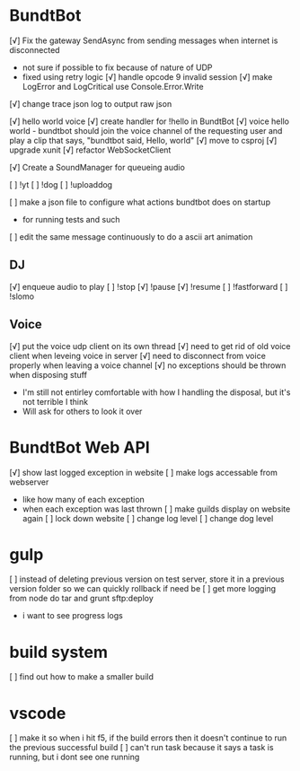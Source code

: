 # BundtBot
[√] Fix the gateway SendAsync from sending messages when internet is disconnected
  - not sure if possible to fix because of nature of UDP
  - fixed using retry logic
[√] handle opcode 9 invalid session
[√] make LogError and LogCritical use Console.Error.Write

[√] change trace json log to output raw json

[√] hello world voice
  [√] create handler for !hello in BundtBot
  [√] voice hello world
    - bundtbot should join the voice channel of the requesting user and play a clip that says, "bundtbot said, Hello, world"
[√] move to csproj
[√] upgrade xunit
[√] refactor WebSocketClient

[√] Create a SoundManager for queueing audio

[ ] !yt
[ ] !dog
[ ] !uploaddog

[ ] make a json file to configure what actions bundtbot does on startup
  - for running tests and such

[ ] edit the same message continuously to do a ascii art animation

## DJ
[√] enqueue audio to play
[ ] !stop
[√] !pause
[√] !resume
[ ] !fastforward
[ ] !slomo

## Voice
[√] put the voice udp client on its own thread
[√] need to get rid of old voice client when leveing voice in server
  [√] need to disconnect from voice properly when leaving a voice channel
  [√] no exceptions should be thrown when disposing stuff
  - I'm still not entirley comfortable with how I handling the disposal, but it's not terrible I think
  - Will ask for others to look it over

# BundtBot Web API
[√] show last logged exception in website
[ ] make logs accessable from webserver
  - like how many of each exception
  - when each exception was last thrown
[ ] make guilds display on website again
[ ] lock down website
[ ] change log level
[ ] change dog level

# gulp
[ ] instead of deleting previous version on test server, store it in a previous version folder so we can quickly rollback if need be
[ ] get more logging from node do tar and grunt sftp:deploy
  - i want to see progress logs

# build system
[ ] find out how to make a smaller build

# vscode
[ ] make it so when i hit f5, if the build errors then it doesn't continue to run the previous successful build
[ ] can't run task because it says a task is running, but i dont see one running